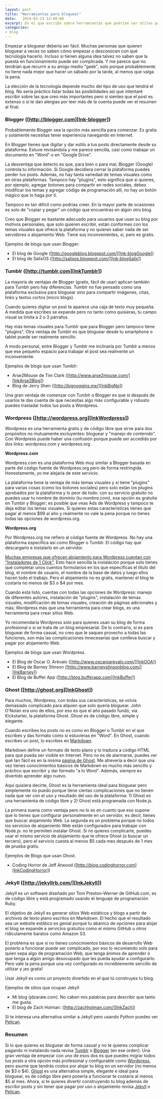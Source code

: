 ```yaml
---
layout: post
title: "Herramientas para bloguear"
date:   2014-03-23 12:00:00
excerpt: En el que escribo sobre herramientas que podrían ser útiles para alguien que quiere comenzar a bloguear.
categories:
- blog
---
```

Empezar a bloguear debería ser fácil. Muchas personas que quieren bloguear a veces no saben cómo empezar o desconocen con qué tecnología hacerlo. Incluso si tienen alguna idea talvez no saben que la puesta en funcionamiento puede ser complicada. Y me parece que no tendrían que recurrir a su amigo medio "geek", solo porque probablemente no tiene nada mejor que hacer un sábado por la tarde, al menos que valga la pena.

La elección de la tecnología depende mucho del tipo de uso que tendrá el blog. No sería práctico listar todas las posibilidades así que intentaré escribir sobre las que creo más importantes pero si sientes que el post es extenso o si te dan alergias por leer más de la cuenta puede ver el resumen al final.

### Blogger ([http://blogger.com][lnk-blogger])

Probablemente Blogger sea la opción más sencilla para comenzar. Es gratis y solamente necesitas tener experiencia navegando en Internet. 

En Blogger tienes que digitar y dar estilo a tus posts directamente desde su plataforma. Estuve revisándola y me parece sencilla, casi como trabajar un documento en "Word" o en "Google Drive".

La desventaja que detecto es que, para bien o para mal, Blogger (Google) controla tu información. Si Google decidiera cerrar la plataforma puedes perder tus posts. Además, no hay tanta variedad de temas visuales como en otras plataformas. Tampoco hay "plugins", esto significa que si quieres, por ejemplo, agregar botones para compartir en redes sociales, debes modificar los temas y agregar código de programación allí, no hay un botón mágico que lo haga por tí.

Tampoco es tan difícil como podrías creer. En la mayor parte de ocasiones es solo de "copiar y pegar" un código que encuentras en algún otro blog.

Creo que Blogger es bastante adecuado para usuarios que usan su blog por motivos personales, que solo quieren escribir, están conformes con los temas visuales que ofrece la plataforma y no quieren saber nada de ser servidores o alojamiento Web. Tiene sus inconvenientes, sí, pero es gratis.

Ejemplos de blogs que usan Blogger:

* El blog de Google ([http://googleblog.blogspot.com/][lnk-blogGoogle])
* El blog de SalixOS ([http://salixos.blogspot.com/][lnk-blogSalix])


### Tumblr ([http://tumblr.com][lnkTumblr])

La mayoría de ventajas de Blogger (gratis, fácil de usar) aplican también para Tumblr pero hay diferencias. Tumblr no fue pensado como una plataforma exclusiva para bloguear sino para compartir imágenes, citas, links y textos cortos (micro blogs).

Cuando quieres digitar un post te aparece una caja de texto muy pequeña. A medida que escribes se expande pero no tanto como quisieras, tu campo visual se limita a 2 o 3 párrafos.

Hay más temas visuales para Tumblr que para Blogger pero tampoco tiene "plugins". Otra ventaja de Tumblr es que bloguear desde tu smartphone o tablet puede ser realmente sencillo.

A modo personal, entre Blogger y Tumblr me inclinaría por Tumblr a menos que ese pequeño espacio para trabajar el post sea realmente un inconveniente.

Ejemplos de blogs que usan Tumblr:

* Arse2Mouse de Tim Clark ([http://www.arse2mouse.com/][lnkArse2Blog])
* Blog de Jerry Shen ([http://bignoggins.me/][lnkBigNo])

Una gran ventaja de comenzar con Tumblr o Blogger es que si después de usarlos te das cuenta de que necesitas algo más configurable y robusto puedes trasladar todos tus posts a Wordpress.

### Wordpress ([http://wordpress.org][lnkWordpress])

Wordpress es una herramienta gratis y de código libre que sirve para dos propósitos no mutuamente excluyentes: bloguear y "manejo de contenido". Con Wordpress puede haber una confusión porque puede ser accedido por dos links: wordpress.com y wordpress.org . 

**Wordpress.com**

Wordpress.com es una plataforma Web muy similar a Blogger basada en parte del código fuente de Wordpress.org pero de forma restringida. Honestamente, yo me alejaría de este servicio. 

La plataforma tiene la ventaja de más temas visuales y sí tiene "plugins" para varias cosas (como los botones sociales) pero solo están los plugins aprobados por la plataforma y lo peor de todo: con su servicio gratuito no puedes usar tu nombre de dominio (tu-nombre.com), esa opción es gratuita en Tumblr y Blogger; es posible que veas Ads de Wordpress y tampoco te deja editar los temas visuales. Si quieres estas características tienes que pagar al menos $99 al año y realmente no vale la pena porque no tienes todas las opciones de wordpress.org.

**Wordpress.org**

Por Wordpress.org me refiero al código fuente de Wordpress. No hay una plataforma específica así como Blogger o Tumblr. El código hay que descargarlo e instalarlo en un servidor. 

[Muchas empresas que ofrecen alojamiento para Wordpress cuentan con "Instaladores de 1 Click"][lnkWPHosting]. Esto hace sencilla la instalación porque solo tienes que completar unos cuentos formularios en los que especificas el título del blog, el nombre de usuario, el nombre de la base de datos y luego ellos hacen todo el trabajo. Pero el alojamiento no es gratis, mantener el blog te costaría no menos de $3 o $4 por mes.

Cuando está listo, cuentas con todas las opciones de Wordpress: manejo de diferentes autores, instalación de "plugins", instalación de temas visuales, modificación de temas visuales, creación de páginas adicionales y más; Wordpress más que una herramienta para crear blogs, es una herramienta para crear sitios Web.

Yo recomendaría Wordpress solo para quienes usan su blog de forma profesional o si se trata de un blog empresarial. De lo contrario, si es para bloguear de forma casual, no creo que le saques provecho a todas las funciones, son más las complicaciones innecesarias que conlleva buscar y pagar por alojamiento Web.

Ejemplos de blogs que usan Wordpress.

* El Blog de Oscar O. Arévalo ([http://www.oscaroarevalo.com/][lnkOOA])
* El Blog de Barney Stinson ([http://www.barneystinsonblog.com/][lnkBarney])
* El Blog de Buffer App ([http://blog.bufferapp.com][lnkBuffer])


### Ghost ([http://ghost.org][lnkGhost])

Para muchos, Wordpress, con todas sus características, se volvía demasiado complicado para alquien que solo quería bloguear. John O'Nolan era uno de ellos, por eso es que el año pasado fundó, via Kickstarter, la plataforma Ghost. Ghost es de código libre, simple y elegante.

Cuando escribes los posts no es como en Blogger o Tumblr en el que escribes y das formato como si estuvieras en "Word". En Ghost, cuando escribes un post, lo escribes en [Markdown][lnkMarkdown].

Markdown define un formato de texto plano y lo traduce a código HTML para que pueda ser visible en Internet. Pero no es de alarmarse, puedes ver qué tan fácil es en la misma [página de Ghost][lnkGhostFeatures]. Me atrevería a decir que una vez tienes conocimientos básicos de Markdown es mucho más sencillo y práctico que escribir y dar formato "a lo Word". Además, siempre es divertido aprender algo nuevo.

Aquí quisiera decirte, Ghost es la herramienta ideal para bloguear pero simplemente no puedo porque tiene ciertas complicaciones que no tienen nada que ver con el uso y resultado del uso de la plataforma: 1) Ghost es una herramienta de código libre y 2) Ghost está programada con Node.js.

La primera suena como ventaja pero no lo es en cuanto que eso supone que lo tienes que configurar personalmente en un servidor, es decir, tienes que buscar alojamiento Web. La segunda es un problema porque no todos los servicios de alojamiento Web están configurados para trabajar con Node.js: no te permiten instalar Ghost. Si no quieres complicarte, puedes usar el mismo servicio de alojamiento que te ofrece Ghost (o buscar un tercero), pero el servicio cuesta al menos $5 cada mes después de 1 mes de prueba gratis.

Ejemplos de Blogs que usan Ghost.

* Coding Horror de Jeff Atwood ([http://blog.codinghorror.com][lnkCodingHorror])

### Jekyll ([http://jekyllrb.com/][lnkJekyll])

Jekyll es un software diseñado por Tom Preston-Werner de GitHub.com, es de código libre y está programado usando el lenguaje de programación Ruby.

El objetivo de Jekyll es generar sitios Web estáticos y blogs a partir de archivos de texto plano escritos en Markdown. El hecho que el resultado sea un website estático es genial porque tu abanico de opciones para alojar el blog se expande a servicios gratuitos como el mismo GitHub u otros ridículamente baratos como Amazon S3.

El problema es que si no tienes conocimientos básicos de desarrollo Web ponerlo a funcionar puede ser complicado, por eso lo recomiendo solo para quien sepa algo de programación Web, que tenga ánimos de aprender o que tenga a algún amigo desocupado que les pueda ayudar a configurarlo. Pero vale la pena porque una vez configurado es increíblemente sencillo de utilizar y ¡es gratis! 

Usar Jekyll es como un proyecto divertido en el que tú construyes tu blog.

Ejemplos de sitios que ocupan Jekyll

* Mi blog (jdzarate.com). No caben mis palabras para describir que tanto me gusta.
* El blog de Zach Holman: ([http://zachholman.com/][lnkZach])

Si te interesa una alternativa similar a Jekyll pero usando Python puedes ver [Pelican][lnkPelican].


### Resumen

Si lo que quieres es bloguear de forma casual y no te quieres complicar pagando ni instalando nada revisa [Tumblr][lnkTumblr] o [Blogger][lnk-blogger] (en ese orden). Una gran ventaja de empezar con uno de esos dos es que puedes migrar todos tus posts a otra opción más profesional y configurable como [Wordpress][lnkWordpress], pero asume que tendrás costos por alojar tu blog en un servidor (no menos de $3 o $4). [Ghost][lnkGhost] es una alternativa simple, elegante e ideal para bloguear, es de código libre pero ponerla a funcionar te costaría al menos $5 al mes. Ahora, si te quieres divertir construyendo tu blog además de escribir posts y sin tener que pagar por uso o alojamiento revisa [Jekyll][lnkJekyll] o [Pelican][lnkPelican].

[lnk-blogger]:http://blogger.com
[lnk-blogGoogle]:http://googleblog.blogspot.com/
[lnk-blogSalix]:http://salixos.blogspot.com/
[lnkArse2Blog]:http://www.arse2mouse.com/
[lnkBigNo]: http://bignoggins.me/
[lnkTumblr]: http://tumblr.com
[lnkWordpress]:http://wordpress.org
[lnkOOA]:http://www.oscaroarevalo.com/
[lnkBarney]:http://www.barneystinsonblog.com/
[lnkBuffer]:http://blog.bufferapp.com
[lnkGhost]:http://ghost.org
[lnkGhostFeatures]:https://ghost.org/features/
[lnkCodingHorror]:http://blog.codinghorror.com
[lnkJekyll]:http://jekyllrb.com/
[lnkZach]:http://zachholman.com/
[lnkPelican]:http://blog.getpelican.com/
[lnkWPHosting]:http://wordpress.org/hosting/
[lnkMarkdown]:http://daringfireball.net/projects/markdown/